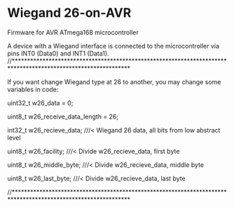 # Wiegand 26-on-AVR
Firmware for AVR ATmega168 microcontroller

A device with a Wiegand  interface is connected to the microcontroller via pins INT0 (Data0) and INT1 (Data1).
//**************************************************************************************************************

If you want change Wiegand type at 26 to another, you may change some variables in code:

uint32_t w26_data = 0;

uint8_t w26_receive_data_length = 26;


int32_t w26_recieve_data;													   ///< Wiegand 26 data, all bits from low abstract level

uint8_t w26_facility;														     ///< Divide w26_recieve_data, first byte	

uint8_t w26_middle_byte;													   ///< Divide w26_recieve_data, middle byte	

uint8_t w26_last_byte;                               ///< Divide w26_recieve_data, last byte


//**************************************************************************************************************


